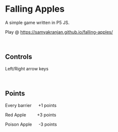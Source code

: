 # Falling Apples
A simple game written in P5 JS.

Play @ https://samyakranjan.github.io/falling-apples/

<br />

## Controls
Left/Right arrow keys

<br />

## Points
 Every barrier &emsp; +1 points

 Red Apple &emsp;&emsp; +3 points

 Poison Apple &emsp; -3 points
